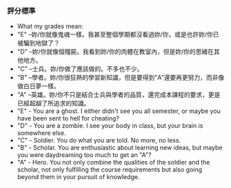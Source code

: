 ### 評分標準
* What my grades mean:
* "E" –妳/你就像鬼魂一樣。我甚至整個學期都沒看過妳/你，或是也許妳/你已被騙到地獄了？
* "D" –妳/你就像個殭屍。我看到妳/你的肉體在教室內，但是妳/你的思緒在其他地方。
* "C" –士兵。妳/你做了應該做的。不多也不少。
* "B" –學者。妳/你很狂熱的學習新知識，但是要得到"A"還要再更努力，而非像做白日夢一樣。
* "A" –英雄。妳/你不只是結合士兵與學者的品質，還完成本課程的要求，更是已經超越了所追求的知識。
* "E" - You are a ghost. I either didn't see you all semester, or maybe you have been sent to hell for cheating?
* "D" - You are a zombie. I see your body in class, but your brain is somewhere else.
* "C" - Soldier. You do what you are told. No more, no less.
* "B" - Scholar. You are enthusiastic about learning new ideas, but maybe you were daydreaming too much to get an "A"?
* "A" - Hero. You not only combine the qualities of the soldier and the scholar, not only fulfilling the course requirements but also going beyond them in your pursuit of knowledge.
